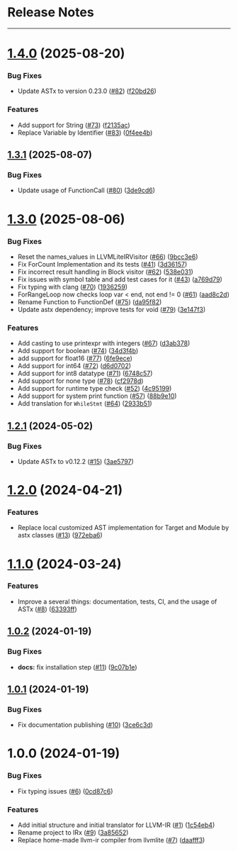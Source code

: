 # Release Notes
---

# [1.4.0](https://github.com/arxlang/irx/compare/1.3.1...1.4.0) (2025-08-20)


### Bug Fixes

* Update ASTx to version 0.23.0 ([#82](https://github.com/arxlang/irx/issues/82)) ([f20bd26](https://github.com/arxlang/irx/commit/f20bd26d32b9e4340dbb94de811be861a8d34045))


### Features

* Add support for String ([#73](https://github.com/arxlang/irx/issues/73)) ([f2135ac](https://github.com/arxlang/irx/commit/f2135acb5ae1b12694df3ed79c9aef381f5d2ad6))
* Replace Variable by Identifier ([#83](https://github.com/arxlang/irx/issues/83)) ([0f4ee4b](https://github.com/arxlang/irx/commit/0f4ee4bfd5d545925e55d3fa61cacca788393e59))

## [1.3.1](https://github.com/arxlang/irx/compare/1.3.0...1.3.1) (2025-08-07)


### Bug Fixes

* Update usage of FunctionCall ([#80](https://github.com/arxlang/irx/issues/80)) ([3de9cd6](https://github.com/arxlang/irx/commit/3de9cd66d9365d3dcf780efe13ef080383d47012))

# [1.3.0](https://github.com/arxlang/irx/compare/1.2.1...1.3.0) (2025-08-06)


### Bug Fixes

*  Reset the names_values in LLVMLiteIRVisitor ([#66](https://github.com/arxlang/irx/issues/66)) ([9bcc3e6](https://github.com/arxlang/irx/commit/9bcc3e65a705095e26a24c7eafd78cc5bd7a6c45))
* Fix ForCount Implementation and its tests ([#41](https://github.com/arxlang/irx/issues/41)) ([3d36157](https://github.com/arxlang/irx/commit/3d36157af9ea5f5c394b0b259cfac09975321fb7))
* Fix incorrect result handling in Block visitor ([#62](https://github.com/arxlang/irx/issues/62)) ([538e031](https://github.com/arxlang/irx/commit/538e031f7cad0b00b954f78d9a31555304868206))
* Fix issues with symbol table and add test cases for it ([#43](https://github.com/arxlang/irx/issues/43)) ([a769d79](https://github.com/arxlang/irx/commit/a769d7931007cb9cead6bc08437da7877cb5c50e))
* Fix typing with clang ([#70](https://github.com/arxlang/irx/issues/70)) ([1936259](https://github.com/arxlang/irx/commit/19362599130babdd18427cfebd4289fcf540f141))
* ForRangeLoop now checks loop var < end, not end != 0 ([#61](https://github.com/arxlang/irx/issues/61)) ([aad8c2d](https://github.com/arxlang/irx/commit/aad8c2de86b4212b9ffd49cfafbac2c65fd37988))
* Rename Function to FunctionDef ([#75](https://github.com/arxlang/irx/issues/75)) ([da95f82](https://github.com/arxlang/irx/commit/da95f824e42c0ef775f603117d3b105e0188dc22))
* Update astx dependency; improve tests for void ([#79](https://github.com/arxlang/irx/issues/79)) ([3e147f3](https://github.com/arxlang/irx/commit/3e147f3b4e1fb5031e10d75832c39cc28d895a10))


### Features

* Add casting to use printexpr with integers ([#67](https://github.com/arxlang/irx/issues/67)) ([d3ab378](https://github.com/arxlang/irx/commit/d3ab378890a2837198ed2a210d05b61e4cf75580))
* Add support for boolean ([#74](https://github.com/arxlang/irx/issues/74)) ([34d3f4b](https://github.com/arxlang/irx/commit/34d3f4bdb61020955683670c4894fee93a5beea3))
* add support for float16 ([#77](https://github.com/arxlang/irx/issues/77)) ([6fe9ece](https://github.com/arxlang/irx/commit/6fe9ece456f3d2adc9b88cfff78232cf2134f88d))
* Add support for int64 ([#72](https://github.com/arxlang/irx/issues/72)) ([d6d0702](https://github.com/arxlang/irx/commit/d6d07026734f5bbd92c84aadf40f4096e99b9e4a))
* Add support for int8 datatype ([#71](https://github.com/arxlang/irx/issues/71)) ([6748c57](https://github.com/arxlang/irx/commit/6748c57f0afc7c59ba085bcf84cce75a02b6b1a6))
* Add support for none type ([#78](https://github.com/arxlang/irx/issues/78)) ([cf2978d](https://github.com/arxlang/irx/commit/cf2978d7c4d8b6b172b8cf53ee8f756fadb100ed))
* Add support for runtime type check ([#52](https://github.com/arxlang/irx/issues/52)) ([4c95199](https://github.com/arxlang/irx/commit/4c95199e681636d4e3bac3009b1b182f58be1835))
* Add support for system print function ([#57](https://github.com/arxlang/irx/issues/57)) ([88b9e10](https://github.com/arxlang/irx/commit/88b9e10b1a22207fc1206d686313808ecb3b1316))
* Add translation for `WhileStmt` ([#64](https://github.com/arxlang/irx/issues/64)) ([2933b51](https://github.com/arxlang/irx/commit/2933b519719ff286c6b5efd293dfd1402ee5c8d2))

## [1.2.1](https://github.com/arxlang/irx/compare/1.2.0...1.2.1) (2024-05-02)


### Bug Fixes

* Update ASTx to v0.12.2 ([#15](https://github.com/arxlang/irx/issues/15)) ([3ae5797](https://github.com/arxlang/irx/commit/3ae57979b1f9f7a7741a14001d153b0981d80d5a))

# [1.2.0](https://github.com/arxlang/irx/compare/1.1.0...1.2.0) (2024-04-21)


### Features

* Replace local customized AST implementation for Target and Module by astx classes ([#13](https://github.com/arxlang/irx/issues/13)) ([972eba6](https://github.com/arxlang/irx/commit/972eba6cbd0ba94f8425fa4d69788a56685aa1aa))

# [1.1.0](https://github.com/arxlang/irx/compare/1.0.2...1.1.0) (2024-03-24)


### Features

* Improve a several things: documentation, tests, CI, and the usage of ASTx ([#8](https://github.com/arxlang/irx/issues/8)) ([63393ff](https://github.com/arxlang/irx/commit/63393ff02fee059174474876a334623a4e23204f))

## [1.0.2](https://github.com/arxlang/irx/compare/1.0.1...1.0.2) (2024-01-19)


### Bug Fixes

* **docs:** fix installation step ([#11](https://github.com/arxlang/irx/issues/11)) ([9c07b1e](https://github.com/arxlang/irx/commit/9c07b1e98be3f3495dc442dbef1762244bfe523c))

## [1.0.1](https://github.com/arxlang/irx/compare/1.0.0...1.0.1) (2024-01-19)


### Bug Fixes

* Fix documentation publishing ([#10](https://github.com/arxlang/irx/issues/10)) ([3ce6c3d](https://github.com/arxlang/irx/commit/3ce6c3d2a188764a944cc1d8af955028ec3b61f4))

# 1.0.0 (2024-01-19)


### Bug Fixes

* Fix typing issues ([#6](https://github.com/arxlang/irx/issues/6)) ([0cd87c6](https://github.com/arxlang/irx/commit/0cd87c62c18966b584e966f523e7c9ddf34d0b7c))


### Features

* Add initial structure and initial translator for LLVM-IR ([#1](https://github.com/arxlang/irx/issues/1)) ([1c54eb4](https://github.com/arxlang/irx/commit/1c54eb474e9a53c97f7540435126972117e3d7a9))
* Rename project to IRx ([#9](https://github.com/arxlang/irx/issues/9)) ([3a85652](https://github.com/arxlang/irx/commit/3a85652650f723e787243be0e629cd7e21830a7f))
* Replace home-made llvm-ir compiler from llvmlite ([#7](https://github.com/arxlang/irx/issues/7)) ([daafff3](https://github.com/arxlang/irx/commit/daafff34201af60f3f08167a936f8edfa331d38a))
